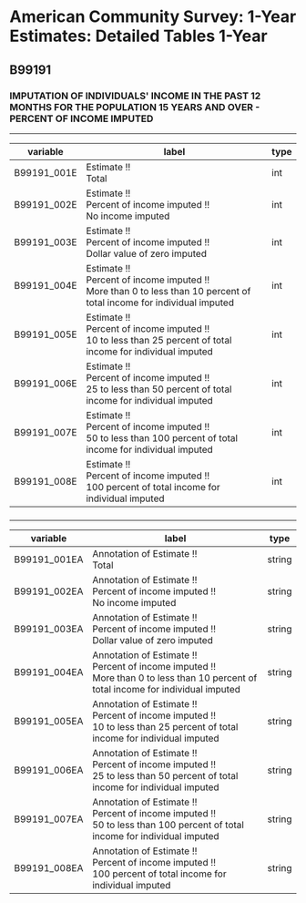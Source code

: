 # American Community Survey: 1-Year Estimates: Detailed Tables 1-Year

## B99191

### IMPUTATION OF INDIVIDUALS' INCOME IN THE PAST 12 MONTHS FOR THE POPULATION 15 YEARS AND OVER - PERCENT OF INCOME IMPUTED

___

| variable | label | type |
| ----- | ----- | ----- |
| B99191_001E | Estimate !!<br>Total | int |
| B99191_002E | Estimate !!<br>Percent of income imputed !!<br>No income imputed | int |
| B99191_003E | Estimate !!<br>Percent of income imputed !!<br>Dollar value of zero imputed | int |
| B99191_004E | Estimate !!<br>Percent of income imputed !!<br>More than 0 to less than 10 percent of total income for individual imputed | int |
| B99191_005E | Estimate !!<br>Percent of income imputed !!<br>10 to less than 25 percent of total income for individual imputed | int |
| B99191_006E | Estimate !!<br>Percent of income imputed !!<br>25 to less than 50 percent of total income for individual imputed | int |
| B99191_007E | Estimate !!<br>Percent of income imputed !!<br>50 to less than 100 percent of total income for individual imputed | int |
| B99191_008E | Estimate !!<br>Percent of income imputed !!<br>100 percent of total income for individual imputed | int |
### 

___

| variable | label | type |
| ----- | ----- | ----- |
| B99191_001EA | Annotation of Estimate !!<br>Total | string |
| B99191_002EA | Annotation of Estimate !!<br>Percent of income imputed !!<br>No income imputed | string |
| B99191_003EA | Annotation of Estimate !!<br>Percent of income imputed !!<br>Dollar value of zero imputed | string |
| B99191_004EA | Annotation of Estimate !!<br>Percent of income imputed !!<br>More than 0 to less than 10 percent of total income for individual imputed | string |
| B99191_005EA | Annotation of Estimate !!<br>Percent of income imputed !!<br>10 to less than 25 percent of total income for individual imputed | string |
| B99191_006EA | Annotation of Estimate !!<br>Percent of income imputed !!<br>25 to less than 50 percent of total income for individual imputed | string |
| B99191_007EA | Annotation of Estimate !!<br>Percent of income imputed !!<br>50 to less than 100 percent of total income for individual imputed | string |
| B99191_008EA | Annotation of Estimate !!<br>Percent of income imputed !!<br>100 percent of total income for individual imputed | string |

